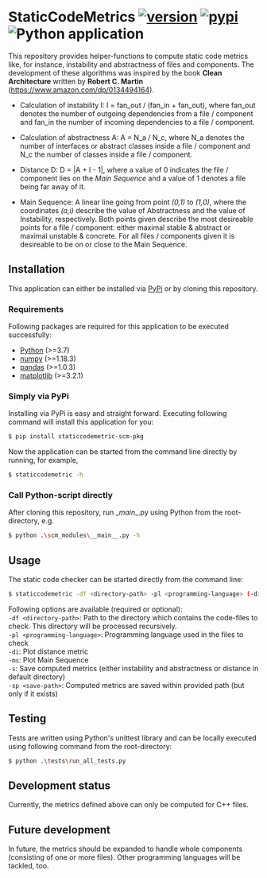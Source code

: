 # StaticCodeMetrics [![version](https://img.shields.io/badge/Version-1.0.2-orange)](https://github.com/Markus2101/StaticCodeMetrics/releases) [![pypi](https://img.shields.io/badge/PyPi-1.0.2-informational)](https://pypi.org/project/staticcodemetric-scm-pkg/) ![Python application](https://github.com/Markus2101/StaticCodeMetrics/workflows/Python%20application/badge.svg?branch=master)

This repository provides helper-functions to compute static code metrics like, for instance, instability and abstractness of files and components. 
The development of these algorithms was inspired by the book **Clean Architecture** written by **Robert C. Martin** (https://www.amazon.com/dp/0134494164).

- Calculation of instability I: I = fan_out / (fan_in + fan_out), where fan_out denotes the number of outgoing dependencies from a file / component and fan_in the number of incoming dependencies to a file / component.

- Calculation of abstractness A: A = N_a / N_c, where N_a denotes the number of interfaces or abstract classes inside a file / component and N_c the number of classes inside a file / component.

- Distance D: D = |A + I - 1|, where a value of 0 indicates the file / component lies on the _Main Sequence_ and a value of 1 denotes a file being far away of it.

- Main Sequence: A linear line going from point _(0,1)_ to _(1,0)_, where the coordinates _(a,i)_ describe the value of Abstractness and the value of Instability, respectively. Both points given describe the most desireable points for a file / component: either maximal stable & abstract or maximal unstable & concrete. For all files / components given it is desireable to be on or close to the Main Sequence.

## Installation
This application can either be installed via [PyPi](https://pypi.org/) or by cloning this repository.

### Requirements
Following packages are required for this application to be executed successfully:
- [Python](https://www.python.org/downloads/) (>=3.7)
- [numpy](https://numpy.org/install/) (>=1.18.3)
- [pandas](https://pandas.pydata.org/pandas-docs/stable/getting_started/install.html) (>=1.0.3)
- [matplotlib](https://matplotlib.org/3.2.1/users/installing.html) (>=3.2.1)

### Simply via PyPi
Installing via PyPi is easy and straight forward. Executing following command will install this application for you:  
```sh
$ pip install staticcodemetric-scm-pkg
```  

Now the application can be started from the command line directly by running, for example,  
```sh
$ staticcodemetric -h
```  

### Call Python-script directly
After cloning this repository, run \__main__.py using Python from the root-directory, e.g.   
```sh
$ python .\scm_modules\__main__.py -h
```  

## Usage
The static code checker can be started directly from the command line:  
```sh
$ staticcodemetric -df <directory-path> -pl <programming-language> (-di | -ms) [-s] [-sp <save-path>]
```  

Following options are available (required or optional):  
`-df <directory-path>`: Path to the directory which contains the code-files to check. This directory will be processed recursively.  
`-pl <programming-language>`: Programming language used in the files to check  
`-di`: Plot distance metric  
`-ms`: Plot Main Sequence  
`-s`: Save computed metrics (either instability and abstractness or distance in default directory)  
`-sp <save-path>`: Computed metrics are saved within provided path (but only if it exists)

## Testing
Tests are written using Python's unittest library and can be locally executed using following command from the root-directory:  
```sh
$ python .\tests\run_all_tests.py
```  

## Development status
Currently, the metrics defined above can only be computed for C++ files.

## Future development
In future, the metrics should be expanded to handle whole components (consisting of one or more files). Other programming languages will be tackled, too.
